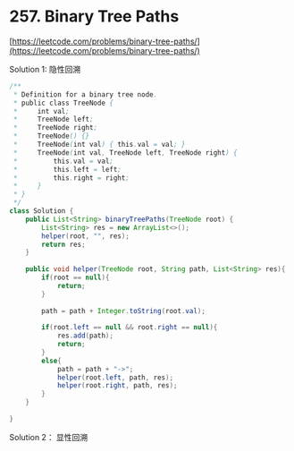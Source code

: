 # 257. Binary Tree Paths

[https://leetcode.com/problems/binary-tree-paths/](https://leetcode.com/problems/binary-tree-paths/)  
  
Solution 1: 隐性回溯

```java
/**
 * Definition for a binary tree node.
 * public class TreeNode {
 *     int val;
 *     TreeNode left;
 *     TreeNode right;
 *     TreeNode() {}
 *     TreeNode(int val) { this.val = val; }
 *     TreeNode(int val, TreeNode left, TreeNode right) {
 *         this.val = val;
 *         this.left = left;
 *         this.right = right;
 *     }
 * }
 */
class Solution {
    public List<String> binaryTreePaths(TreeNode root) {
        List<String> res = new ArrayList<>();
        helper(root, "", res);
        return res;
    }
    
    public void helper(TreeNode root, String path, List<String> res){
        if(root == null){
            return;
        }
        
        path = path + Integer.toString(root.val);
        
        if(root.left == null && root.right == null){
            res.add(path);
            return;
        }
        else{
            path = path + "->";
            helper(root.left, path, res);
            helper(root.right, path, res);
        }
    }
    
}
```

Solution 2： 显性回溯  
  
  


